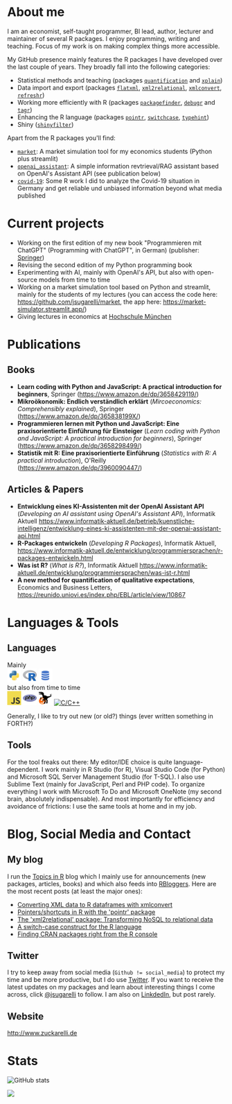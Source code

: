 # About me

I am an economist, self-taught programmer, BI lead, author, lecturer and maintainer of several R packages. I enjoy programming, writing and teaching. Focus of my work is on making complex things more accessible.

My GitHub presence mainly features the R packages I have developed over the last couple of years. They broadly fall into the following categories:
* Statistical methods and teaching (packages [`quantification`](https://github.com/jsugarelli/quantification) and [`xplain`](https://github.com/jsugarelli/xplain))
* Data import and export (packages [`flatxml`](https://github.com/jsugarelli/flatxml), [`xml2relational`](https://github.com/jsugarelli/xml2relational), [`xmlconvert`](https://github.com/jsugarelli/xmlconvert), [`refreshr`](https://github.com/jsugarelli/refreshr))
* Working more efficiently with R (packages [`packagefinder`](https://github.com/jsugarelli/packagefinder), [`debugr`](https://github.com/jsugarelli/debugr) and [`tagr`](https://github.com/jsugarelli/tagr))
* Enhancing the R language (packages [`pointr`](https://github.com/jsugarelli/pointr), [`switchcase`](https://github.com/jsugarelli/switchcase), [`typehint`](https://github.com/jsugarelli/typehint))
* Shiny ([`shinyfilter`](https://github.com/jsugarelli/shinyfilter))

Apart from the R packages you'll find:
- [`market`](https://github.com/jsugarelli/market): A market simulation tool for my economics students (Python plus streamlit)
- [`openai_assistant`](https://github.com/jsugarelli/openai_assistant): A simple information revtrieval/RAG assistant based on OpenAI's Assistant API (see publication below)
- [`covid-19`](https://github.com/jsugarelli/openai_assistant): Some R work I did to analyze the Covid-19 situation in Germany and get reliable und unbiased information beyond what media published

# Current projects

* Working on the first edition of my new book "Programmieren mit ChatGPT" (Programming with ChatGPT", in German) (publisher: [Springer](https://link.springer.com/book/9783662694329))
* Revising the second edition of my Python programming book
* Experimenting with AI, mainly with OpenAI's API, but also with open-source models from time to time
* Working on a market simulation tool based on Python and streamlit, mainly for the students of my lectures (you can access the code here: https://github.com/jsugarelli/market, the app here: https://market-simulator.streamlit.app/)
* Giving lectures in economics at [Hochschule München](https://www.hm.edu/en/index.en.html)


# Publications

## Books
- **Learn coding with Python and JavaScript: A practical introduction for beginners**, Springer (https://www.amazon.de/dp/3658429119/)
- **Mikroökonomik: Endlich verständlich erklärt** (*Mircoeconomics: Comprehensibly explained*), Springer (https://www.amazon.de/dp/365838199X/)
- **Programmieren lernen mit Python und JavaScript: Eine praxisorientierte Einführung für Einsteiger** (*Learn coding with Python and JavaScript: A practical introduction for beginners*), Springer (https://www.amazon.de/dp/3658298499/)
- **Statistik mit R: Eine praxisorientierte Einführung** (*Statistics with R: A practical introduction*), O'Reilly (https://www.amazon.de/dp/3960090447/)


## Articles & Papers
- **Entwicklung eines KI-Assistenten mit der OpenAI Assistant API** (*Developing an AI assistant using OpenAI's Assistant API*), Informatik Aktuell https://www.informatik-aktuell.de/betrieb/kuenstliche-intelligenz/entwicklung-eines-ki-assistenten-mit-der-openai-assistant-api.html
- **R-Packages entwickeln** (*Developing R Packages*), Informatik Aktuell, https://www.informatik-aktuell.de/entwicklung/programmiersprachen/r-packages-entwickeln.html
- **Was ist R?** (*What is R?*), Informatik Aktuell https://www.informatik-aktuell.de/entwicklung/programmiersprachen/was-ist-r.html
- **A new method for quantification of qualitative expectations**, Economics and Business Letters, https://reunido.uniovi.es/index.php/EBL/article/view/10867

# Languages & Tools

## Languages

Mainly<br/>
[<img width="32px" alt="Python" src="https://raw.githubusercontent.com/github/explore/80688e429a7d4ef2fca1e82350fe8e3517d3494d/topics/python/python.png" />](https://www.python.org/)
[<img width="32px" alt="R" src="https://raw.githubusercontent.com/github/explore/80688e429a7d4ef2fca1e82350fe8e3517d3494d/topics/r/r.png" />](https://www.r-project.org)
[<img width="32px" alt="SQL" src="https://raw.githubusercontent.com/github/explore/80688e429a7d4ef2fca1e82350fe8e3517d3494d/topics/sql/sql.png" />](https://docs.microsoft.com/en-us/sql/t-sql/language-reference?view=sql-server-ver15)
<br/>but also from time to time<br/>
[<img width="32px" alt="JavaScript" src="https://raw.githubusercontent.com/github/explore/80688e429a7d4ef2fca1e82350fe8e3517d3494d/topics/javascript/javascript.png" />](https://developer.mozilla.org/en-US/docs/Web/JavaScript)
[<img width="32px" alt="PHP" src="https://raw.githubusercontent.com/github/explore/ccc16358ac4530c6a69b1b80c7223cd2744dea83/topics/php/php.png" />](https://www.php.net/)
[<img width="32px" alt="Perl" src="https://raw.githubusercontent.com/github/explore/80688e429a7d4ef2fca1e82350fe8e3517d3494d/topics/perl/perl.png" />](https://www.perl.org/)
[<img width="32px" alt="C/C++" src="https://isocpp.org/assets/images/cpp_logo.png" />](https://isocpp.org/)

Generally, I like to try out new (or old?) things (ever written something in FORTH?)

## Tools

For the tool freaks out there: My editor/IDE choice is quite language-dependent. I work mainly in R Studio (for R), Visual Studio Code (for Python) and Microsoft SQL Server Management Studio (for T-SQL). I also use Sublime Text (mainly for JavaScript, Perl and PHP code). To organize everything I work with Microsoft To Do and Microsoft OneNote (my second brain, absolutely indispensable). And most importantly for efficiency and avoidance of frictions: I use the same tools at home and in my job.

# Blog, Social Media and Contact

## My blog

I run the [Topics in R](https://topics-in-r.blogspot.de/) blog which I mainly use for announcements (new packages, articles, books) and which also feeds into [RBloggers](https://www.r-bloggers.com/). Here are the most recent posts (at least the major ones):
<!-- BLOG-POST-LIST:START -->
- [Converting XML data to R dataframes with xmlconvert](https://topics-in-r.blogspot.com/2020/11/converting-xml-data-to-r-dataframes.html)
- [Pointers/shortcuts in R with the &#39;pointr&#39; package](https://topics-in-r.blogspot.com/2020/07/pointersshortcuts-in-r-with-pointr.html)
- [The &#39;xml2relational&#39; package: Transforming NoSQL to relational data](https://topics-in-r.blogspot.com/2020/05/the-xml2relational-package-transforming.html)
- [A switch-case construct for the R language](https://topics-in-r.blogspot.com/2020/05/a-switch-case-construct-for-r-language.html)
- [Finding CRAN packages right from the R console](https://topics-in-r.blogspot.com/2019/06/finding-cran-packages-right-from-r.html)
<!-- BLOG-POST-LIST:END -->

## Twitter

I try to keep away from social media (`Github != social_media`) to protect my time and be more productive, but I do use [Twitter](https://twitter.com/jsugarelli). If you want to receive the latest updates on my packages and learn about interesting things I come across, click [@jsugarelli](https://twitter.com/jsugarelli) to follow. I am also on [LinkdedIn](https://www.linkedin.com/in/joachim-zuckarelli/), but post rarely.


## Website
http://www.zuckarelli.de


# Stats

![GitHub stats](https://github-readme-stats.vercel.app/api?username=jsugarelli&hide=contribs,prs&show_icons=true&hide_title=true)

![](https://komarev.com/ghpvc/?username=jsugarelli)